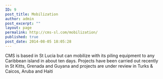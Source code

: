 ```yaml
---
ID: 9
post_title: Mobilization
author: admin
post_excerpt: ""
layout: page
permalink: http://cms-sl.com/mobilization/
published: true
post_date: 2014-08-05 18:05:28
---
```

CMS is based in St Lucia but can mobilize with its piling equipment to any Caribbean island in about ten days. Projects have been carried out recently in St Kitts, Grenada and Guyana and projects are under review in Turks &amp; Caicos, Aruba and Haiti